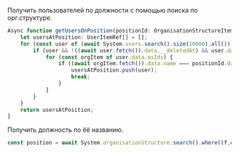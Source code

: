 
Получить пользователей по должности с помощью поиска по орг.структуре.
```typescript
Async function getUsersOnPosition(positionId: OrganisationStructureItem): Promise<UserItemRef[]> {
    let usersAtPosition: UserItemRef[] = [];
    for (const user of (await System.users.search().size(10000).all())) {
        if (user && !((await user.fetch()).data.__deletedAt) && user.data.osIds) {
            for (const orgItem of user.data.osIds) {
                if ((await orgItem.fetch()).data.name === positionId.data.name) {
                    usersAtPosition.push(user);
                    break;
                }
            }
        }
    }
    return usersAtPosition;
}
```

Получить должность по ёё названию.
```typescript
const position = await System.organisationStructure.search().where((f,c) => c.fts(<position_name>)).first()
```
